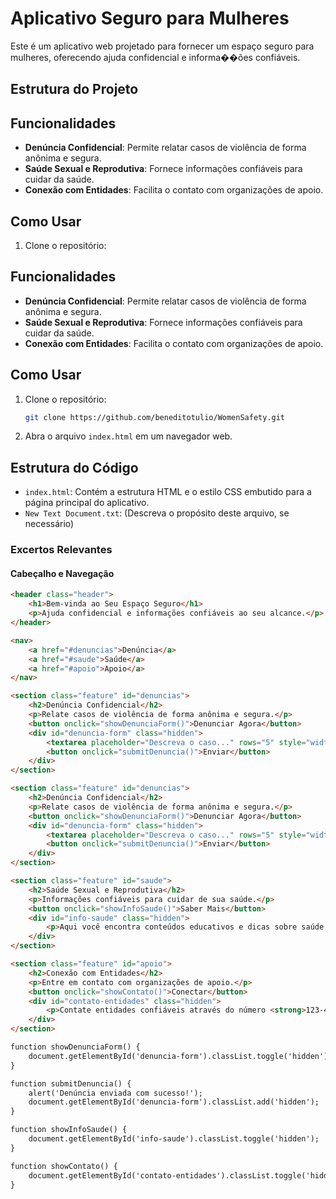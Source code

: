# Aplicativo Seguro para Mulheres

Este é um aplicativo web projetado para fornecer um espaço seguro para mulheres, oferecendo ajuda confidencial e informa��ões confiáveis.

## Estrutura do Projeto

## Funcionalidades

- **Denúncia Confidencial**: Permite relatar casos de violência de forma anônima e segura.
- **Saúde Sexual e Reprodutiva**: Fornece informações confiáveis para cuidar da saúde.
- **Conexão com Entidades**: Facilita o contato com organizações de apoio.

## Como Usar

1. Clone o repositório:

## Funcionalidades

- **Denúncia Confidencial**: Permite relatar casos de violência de forma anônima e segura.
- **Saúde Sexual e Reprodutiva**: Fornece informações confiáveis para cuidar da saúde.
- **Conexão com Entidades**: Facilita o contato com organizações de apoio.

## Como Usar

1. Clone o repositório:
    ```sh
    git clone https://github.com/beneditotulio/WomenSafety.git
    ```
2. Abra o arquivo `index.html` em um navegador web.

## Estrutura do Código

- `index.html`: Contém a estrutura HTML e o estilo CSS embutido para a página principal do aplicativo.
- `New Text Document.txt`: (Descreva o propósito deste arquivo, se necessário)

### Excertos Relevantes

#### Cabeçalho e Navegação

```html
<header class="header">
    <h1>Bem-vinda ao Seu Espaço Seguro</h1>
    <p>Ajuda confidencial e informações confiáveis ao seu alcance.</p>
</header>

<nav>
    <a href="#denuncias">Denúncia</a>
    <a href="#saude">Saúde</a>
    <a href="#apoio">Apoio</a>
</nav>

<section class="feature" id="denuncias">
    <h2>Denúncia Confidencial</h2>
    <p>Relate casos de violência de forma anônima e segura.</p>
    <button onclick="showDenunciaForm()">Denunciar Agora</button>
    <div id="denuncia-form" class="hidden">
        <textarea placeholder="Descreva o caso..." rows="5" style="width: 100%;"></textarea>
        <button onclick="submitDenuncia()">Enviar</button>
    </div>
</section>

<section class="feature" id="denuncias">
    <h2>Denúncia Confidencial</h2>
    <p>Relate casos de violência de forma anônima e segura.</p>
    <button onclick="showDenunciaForm()">Denunciar Agora</button>
    <div id="denuncia-form" class="hidden">
        <textarea placeholder="Descreva o caso..." rows="5" style="width: 100%;"></textarea>
        <button onclick="submitDenuncia()">Enviar</button>
    </div>
</section>

<section class="feature" id="saude">
    <h2>Saúde Sexual e Reprodutiva</h2>
    <p>Informações confiáveis para cuidar de sua saúde.</p>
    <button onclick="showInfoSaude()">Saber Mais</button>
    <div id="info-saude" class="hidden">
        <p>Aqui você encontra conteúdos educativos e dicas sobre saúde sexual e reprodutiva.</p>
    </div>
</section>

<section class="feature" id="apoio">
    <h2>Conexão com Entidades</h2>
    <p>Entre em contato com organizações de apoio.</p>
    <button onclick="showContato()">Conectar</button>
    <div id="contato-entidades" class="hidden">
        <p>Contate entidades confiáveis através do número <strong>123-456-789</strong> ou e-mail <strong>apoio@seguro.com</strong>.</p>
    </div>
</section>

function showDenunciaForm() {
    document.getElementById('denuncia-form').classList.toggle('hidden');
}

function submitDenuncia() {
    alert('Denúncia enviada com sucesso!');
    document.getElementById('denuncia-form').classList.add('hidden');
}

function showInfoSaude() {
    document.getElementById('info-saude').classList.toggle('hidden');
}

function showContato() {
    document.getElementById('contato-entidades').classList.toggle('hidden');
}